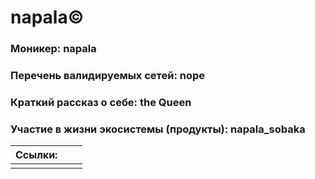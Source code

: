 # napala©

### **Моникер:**&#x20; napala

### **Перечень валидируемых сетей:** nope



### **Краткий рассказ о себе:** the Queen



### **Участие в жизни экосистемы (продукты):** napala_sobaka



<table><thead><tr><th>Ссылки:</th><th data-hidden></th><th data-hidden></th></tr></thead><tbody><tr><td></td><td></td><td></td></tr></tbody></table>
